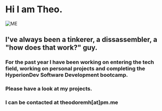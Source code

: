 # Hi I am Theo.
![ME](https://avatars.githubusercontent.com/u/122226951?v=4)

## I've always been a tinkerer, a dissassembler, a "how does that work?" guy. 

### For the past year I have been working on entering the tech field, working on personal projects and completing the HyperionDev Software Development bootcamp.
### Please have a look at my projects.
### I can be contacted at theodoremh[at]pm.me
